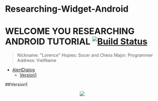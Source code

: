 # Researching-Widget-Android
# WELCOME YOU RESEARCHING ANDROID TUTORIAL [![Build Status](https://travis-ci.org/nomensa/jquery.hide-show.svg)](https://travis-ci.org/nomensa/jquery.hide-show.svg?branch=master)

> Nickname: "Lorence"
> Hopies: Socer and Chess
> Major: Programmer
> Address: VietName

- [AlertDialog](#alertdialog)
  - [Version1](#version1)

##Version1
<p align="center">
  <img src="https://github.com/danisluis6/Researching-Widget-Android/blob/version1/AlertDialog/version1_1.png">
</p>



